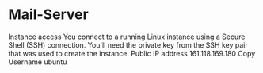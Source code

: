 # Mail-Server
Instance access
You connect to a running Linux instance using a Secure Shell (SSH) connection. You'll need the private key from the SSH key pair that was used to create the instance.
Public IP address 161.118.169.180
Copy
Username
ubuntu
